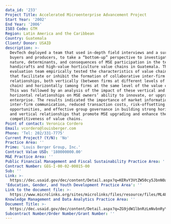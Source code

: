 ```yaml
---
data_id: '233'
Project Title: Accelerated Microenterprise Advancement Project
Start Year: '2002'
End Year: '2006'
ISO3 Code: GTM
Region: Latin America and the Caribbean
Country: Guatemala
Client/ Donor: USAID
description: >-
  DevTech deployed a team that used in-depth field interviews and a survey of
  buyers and producers, to take a “bottom-up” perspective to investigate the
  nature, determinants, and consequences of MSE participation in the textile
  handicrafts and high-value horticulture value chains in Guatemala. The
  evaluation team empirically tested the characteristics of value chain linkages
  that facilitate or inhibit the formation of collaborative inter-firm
  relationships, both vertically (between firms at different levels of the value
  chain) and horizontally (among firms at the same level of the value chain).
  This was followed by an analysis of the impact of these vertical and
  horizontal relationships on MSE owners’ ability to innovate, or upgrade, their
  enterprise. The results indicated the importance of market information,
  inter-firm communication, reduced transaction costs, risk-offsetting
  opportunities, and effective group governance in building strong horizontal
  and vertical relationships that promote MSE upgrading and enhance the
  competitiveness of value chains.
Point of contact: Veronica Cordero
Email: vcordero@louisberger.com
Phone: 'Tel: 202/331-7775'
Current Project? (Y/N): 'No'
Practice Area: ''
Prime: 'Louis Berger Group, Inc.'
Contract Value USD: '180000000.00'
M&E Practice Area: ''
Public Financial Management and Fiscal Sustainability Practice Area: ''
Contract Number: GEG-I-00-02-00015-00
Sub: ''
Link: >-
  https://dec.usaid.gov/dec/content/Detail.aspx?q=KERvY3VtZW50cy5JbnN0aXR1dGlvbl9vcl9VU0FJRF9CdXJlYXVfQXV0aG9yOigoIjAwNTkzMSAtIERldmVsb3BtZW50IFRlY2hub2xvZ2llcywgSW5jLiAoRGV2VGVjaCkiKSBPUiAoIjAwOTA1NCAtIERldlRlY2ggU3lzdGVtcywgSW5jLiIpKSk=&ctID=ODVhZjk4NWQtM2YyMi00YjRmLTkxNjktZTcxMjM2NDBmY2Uy&rID=MjkyMjIw&qcf=ODVhZjk4NWQtM2YyMi00YjRmLTkxNjktZTcxMjM2NDBmY2Uy&ph=VHJ1ZQ==&bckToL=VHJ1ZQ==&
'Education, Gender, and Youth Development Practice Area': ''
Link to the document file: >-
  https://www.microlinks.org/sites/microlinks/files/resource/files/ML4812_aimvc_guatemala.pdf
Knowledge Management and Data Analytics Practice Area: ''
Document Title: >-
  https://dec.usaid.gov/dec/content/Detail.aspx?q=ZG9jdW1lbnRzLmNvbnRyYWN0X2dyYW50X251bWJlcjooIkVESC1JLTAwLTAzLTAwMDAyLTAwIik=&ctID=ODVhZjk4NWQtM2YyMi00YjRmLTkxNjktZTcxMjM2NDBmY2Uy&rID=MjkyMjIw&qcf=ODVhZjk4NWQtM2YyMi00YjRmLTkxNjktZTcxMjM2NDBmY2Uy&ph=VHJ1ZQ==&bckToL=VHJ1ZQ==&
Subcontract Number/Order Number/Grant Number: ''
---
```

